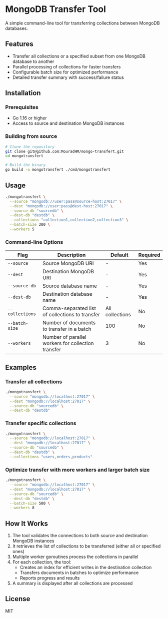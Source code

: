 # MongoDB Transfer Tool

A simple command-line tool for transferring collections between MongoDB databases.

## Features

- Transfer all collections or a specified subset from one MongoDB database to another
- Parallel processing of collections for faster transfers
- Configurable batch size for optimized performance
- Detailed transfer summary with success/failure status

## Installation

### Prerequisites

- Go 1.16 or higher
- Access to source and destination MongoDB instances

### Building from source

```bash
# Clone the repository
git clone git@github.com:MouradHM/mongo-transfert.git
cd mongotransfert

# Build the binary
go build -o mongotransfert ./cmd/mongotransfert
```

## Usage

```bash
./mongotransfert \
  --source "mongodb://user:pass@source-host:27017" \
  --dest "mongodb://user:pass@dest-host:27017" \
  --source-db "sourcedb" \
  --dest-db "destdb" \
  --collections "collection1,collection2,collection3" \
  --batch-size 200 \
  --workers 5
```

### Command-line Options

| Flag | Description | Default | Required |
|------|-------------|---------|----------|
| `--source` | Source MongoDB URI | - | Yes |
| `--dest` | Destination MongoDB URI | - | Yes |
| `--source-db` | Source database name | - | Yes |
| `--dest-db` | Destination database name | - | Yes |
| `--collections` | Comma-separated list of collections to transfer | All collections | No |
| `--batch-size` | Number of documents to transfer in a batch | 100 | No |
| `--workers` | Number of parallel workers for collection transfer | 3 | No |

## Examples

### Transfer all collections

```bash
./mongotransfert \
  --source "mongodb://localhost:27017" \
  --dest "mongodb://localhost:27017" \
  --source-db "sourcedb" \
  --dest-db "destdb"
```

### Transfer specific collections

```bash
./mongotransfert \
  --source "mongodb://localhost:27017" \
  --dest "mongodb://localhost:27017" \
  --source-db "sourcedb" \
  --dest-db "destdb" \
  --collections "users,orders,products"
```

### Optimize transfer with more workers and larger batch size

```bash
./mongotransfert \
  --source "mongodb://localhost:27017" \
  --dest "mongodb://localhost:27017" \
  --source-db "sourcedb" \
  --dest-db "destdb" \
  --batch-size 500 \
  --workers 8
```

## How It Works

1. The tool validates the connections to both source and destination MongoDB instances
2. It retrieves the list of collections to be transferred (either all or specified ones)
3. Multiple worker goroutines process the collections in parallel
4. For each collection, the tool:
   - Creates an index for efficient writes in the destination collection
   - Transfers documents in batches to optimize performance
   - Reports progress and results
5. A summary is displayed after all collections are processed

## License

MIT 